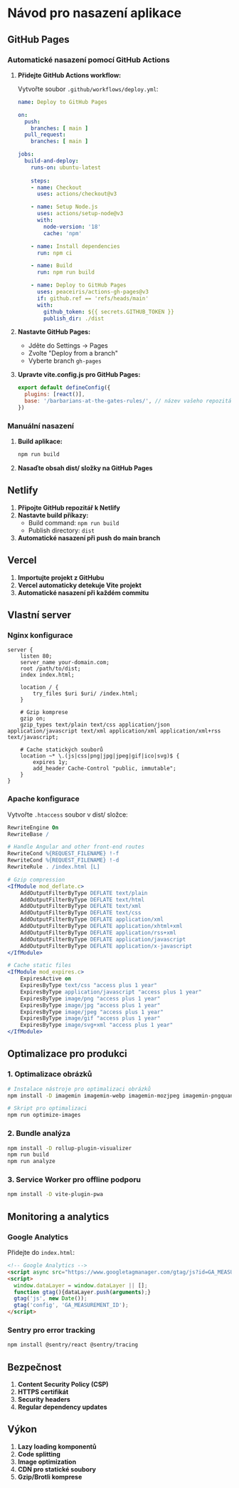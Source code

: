 # Návod pro nasazení aplikace

## GitHub Pages

### Automatické nasazení pomocí GitHub Actions

1. **Přidejte GitHub Actions workflow:**
   
   Vytvořte soubor `.github/workflows/deploy.yml`:

   ```yaml
   name: Deploy to GitHub Pages

   on:
     push:
       branches: [ main ]
     pull_request:
       branches: [ main ]

   jobs:
     build-and-deploy:
       runs-on: ubuntu-latest
       
       steps:
       - name: Checkout
         uses: actions/checkout@v3

       - name: Setup Node.js
         uses: actions/setup-node@v3
         with:
           node-version: '18'
           cache: 'npm'

       - name: Install dependencies
         run: npm ci

       - name: Build
         run: npm run build

       - name: Deploy to GitHub Pages
         uses: peaceiris/actions-gh-pages@v3
         if: github.ref == 'refs/heads/main'
         with:
           github_token: ${{ secrets.GITHUB_TOKEN }}
           publish_dir: ./dist
   ```

2. **Nastavte GitHub Pages:**
   - Jděte do Settings → Pages
   - Zvolte "Deploy from a branch"
   - Vyberte branch `gh-pages`

3. **Upravte vite.config.js pro GitHub Pages:**
   ```javascript
   export default defineConfig({
     plugins: [react()],
     base: '/barbarians-at-the-gates-rules/', // název vašeho repozitáře
   })
   ```

### Manuální nasazení

1. **Build aplikace:**
   ```bash
   npm run build
   ```

2. **Nasaďte obsah dist/ složky na GitHub Pages**

## Netlify

1. **Připojte GitHub repozitář k Netlify**
2. **Nastavte build příkazy:**
   - Build command: `npm run build`
   - Publish directory: `dist`
3. **Automatické nasazení při push do main branch**

## Vercel

1. **Importujte projekt z GitHubu**
2. **Vercel automaticky detekuje Vite projekt**
3. **Automatické nasazení při každém commitu**

## Vlastní server

### Nginx konfigurace

```nginx
server {
    listen 80;
    server_name your-domain.com;
    root /path/to/dist;
    index index.html;

    location / {
        try_files $uri $uri/ /index.html;
    }

    # Gzip komprese
    gzip on;
    gzip_types text/plain text/css application/json application/javascript text/xml application/xml application/xml+rss text/javascript;

    # Cache statických souborů
    location ~* \.(js|css|png|jpg|jpeg|gif|ico|svg)$ {
        expires 1y;
        add_header Cache-Control "public, immutable";
    }
}
```

### Apache konfigurace

Vytvořte `.htaccess` soubor v dist/ složce:

```apache
RewriteEngine On
RewriteBase /

# Handle Angular and other front-end routes
RewriteCond %{REQUEST_FILENAME} !-f
RewriteCond %{REQUEST_FILENAME} !-d
RewriteRule . /index.html [L]

# Gzip compression
<IfModule mod_deflate.c>
    AddOutputFilterByType DEFLATE text/plain
    AddOutputFilterByType DEFLATE text/html
    AddOutputFilterByType DEFLATE text/xml
    AddOutputFilterByType DEFLATE text/css
    AddOutputFilterByType DEFLATE application/xml
    AddOutputFilterByType DEFLATE application/xhtml+xml
    AddOutputFilterByType DEFLATE application/rss+xml
    AddOutputFilterByType DEFLATE application/javascript
    AddOutputFilterByType DEFLATE application/x-javascript
</IfModule>

# Cache static files
<IfModule mod_expires.c>
    ExpiresActive on
    ExpiresByType text/css "access plus 1 year"
    ExpiresByType application/javascript "access plus 1 year"
    ExpiresByType image/png "access plus 1 year"
    ExpiresByType image/jpg "access plus 1 year"
    ExpiresByType image/jpeg "access plus 1 year"
    ExpiresByType image/gif "access plus 1 year"
    ExpiresByType image/svg+xml "access plus 1 year"
</IfModule>
```

## Optimalizace pro produkci

### 1. Optimalizace obrázků
```bash
# Instalace nástroje pro optimalizaci obrázků
npm install -D imagemin imagemin-webp imagemin-mozjpeg imagemin-pngquant

# Skript pro optimalizaci
npm run optimize-images
```

### 2. Bundle analýza
```bash
npm install -D rollup-plugin-visualizer
npm run build
npm run analyze
```

### 3. Service Worker pro offline podporu
```bash
npm install -D vite-plugin-pwa
```

## Monitoring a analytics

### Google Analytics
Přidejte do `index.html`:
```html
<!-- Google Analytics -->
<script async src="https://www.googletagmanager.com/gtag/js?id=GA_MEASUREMENT_ID"></script>
<script>
  window.dataLayer = window.dataLayer || [];
  function gtag(){dataLayer.push(arguments);}
  gtag('js', new Date());
  gtag('config', 'GA_MEASUREMENT_ID');
</script>
```

### Sentry pro error tracking
```bash
npm install @sentry/react @sentry/tracing
```

## Bezpečnost

1. **Content Security Policy (CSP)**
2. **HTTPS certifikát**
3. **Security headers**
4. **Regular dependency updates**

## Výkon

1. **Lazy loading komponentů**
2. **Code splitting**
3. **Image optimization**
4. **CDN pro statické soubory**
5. **Gzip/Brotli komprese**

